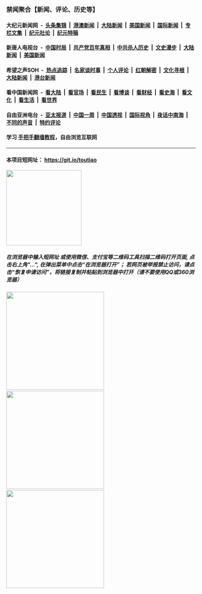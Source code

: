 ### 禁闻聚合【新闻、评论、历史等】

#### 大纪元新闻网 &nbsp;-&nbsp; [头条集锦](indexes/E头条集锦.md?t=02051455) &nbsp;|&nbsp; [港澳新闻](indexes/E港澳新闻.md?t=02051455)  &nbsp;|&nbsp; [大陆新闻](indexes/E大陆新闻.md?t=02051455) &nbsp;|&nbsp; [美国新闻](indexes/E美国新闻.md?t=02051455) &nbsp;|&nbsp; [国际新闻](indexes/E国际新闻.md?t=02051455) &nbsp;|&nbsp; [专栏文集](indexes/E专栏文集.md?t=02051455) &nbsp;|&nbsp; [纪元社论](indexes/E纪元社论.md?t=02051455) &nbsp;|&nbsp; [纪元特稿](indexes/E纪元特稿.md?t=02051455) 

#### 新唐人电视台 &nbsp;-&nbsp; [中国时局](indexes/N中国时局.md?t=02051455) &nbsp;|&nbsp; [共产党百年真相](indexes/N共产党百年真相.md?t=02051455) &nbsp;|&nbsp; [中共杀人历史](indexes/N中共杀人历史.md?t=02051455) &nbsp;|&nbsp; [文史漫步](indexes/N文史漫步.md?t=02051455) &nbsp;|&nbsp; [大陆新闻](indexes/N大陆新闻.md?t=02051455) &nbsp;|&nbsp; [美国新闻](indexes/N美国新闻.md?t=02051455)

#### 希望之声SOH &nbsp;-&nbsp; [热点追踪](indexes/H热点追踪.md?t=02051455) &nbsp;|&nbsp; [名家谈时事](indexes/H名家谈时事.md?t=02051455) &nbsp;|&nbsp; [个人评论](indexes/H个人评论.md?t=02051455)  &nbsp;|&nbsp; [红朝解密](indexes/H红朝解密.md?t=02051455) &nbsp;|&nbsp; [文化寻根](indexes/H文化寻根.md?t=02051455) &nbsp;|&nbsp; [大陆新闻](indexes/H大陆新闻.md?t=02051455) &nbsp;|&nbsp; [港台新闻](indexes/H港台新闻.md?t=02051455)

#### 看中国新闻网 &nbsp;-&nbsp; [看大陆](indexes/S看大陆.md?t=02051455) &nbsp;|&nbsp; [看官场](indexes/S看官场.md?t=02051455) &nbsp;|&nbsp; [看民生](indexes/S看民生.md?t=02051455)  &nbsp;|&nbsp; [看博谈](indexes/S看博谈.md?t=02051455) &nbsp;|&nbsp; [看财经](indexes/S看财经.md?t=02051455) &nbsp;|&nbsp; [看史海](indexes/S看史海.md?t=02051455) &nbsp;|&nbsp; [看文化](indexes/S看文化.md?t=02051455) &nbsp;|&nbsp; [看生活](indexes/S看生活.md?t=02051455) &nbsp;|&nbsp; [看世界](indexes/S看世界.md?t=02051455)

#### 自由亚洲电台 &nbsp;-&nbsp; [亚太报道](indexes/R亚太报道.md?t=02051455) &nbsp;|&nbsp; [中国一周](indexes/R中国一周.md?t=02051455) &nbsp;|&nbsp; [中国透视](indexes/R中国透视.md?t=02051455)  &nbsp;|&nbsp; [国际视角](indexes/R国际视角.md?t=02051455) &nbsp;|&nbsp; [夜话中南海](indexes/R夜话中南海.md?t=02051455) &nbsp;|&nbsp; [不同的声音](indexes/R不同的声音.md?t=02051455) &nbsp;|&nbsp; [特约评论](indexes/R特约评论.md?t=02051455)

#### 学习 [手把手翻墙教程](https://github.com/gfw-breaker/guides/wiki)，自由浏览互联网

----

#### 本项目短网址： https://git.io/toutiao
<img src="https://raw.githubusercontent.com/gfw-breaker/banned-news/master/scripts/img/qr.png" width="200px"/>  

##### 在浏览器中输入短网址 或使用微信、支付宝等二维码工具扫描二维码打开页面, 点击右上角"...", 在弹出菜单中点击“在浏览器打开”； 若网页被举报禁止访问，请点击“恢复申请访问”，将链接复制并粘贴到浏览器中打开（请不要使用QQ或360浏览器）

<img src="https://raw.githubusercontent.com/gfw-breaker/banned-news/master/scripts/img/1.png" width="260px"/> &nbsp; <img src="https://raw.githubusercontent.com/gfw-breaker/banned-news/master/scripts/img/2.png" width="260px"/> &nbsp; <img src="https://raw.githubusercontent.com/gfw-breaker/banned-news/master/scripts/img/3.png" width="260px"/>
